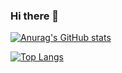 ### Hi there 👋

[![Anurag's GitHub stats](https://github-readme-stats.vercel.app/api?username=kendicey)](https://github.com/anuraghazra/github-readme-stats)

[![Top Langs](https://github-readme-stats.vercel.app/api/top-langs/?username=kendicey&hide_progress=true)](https://github.com/anuraghazra/github-readme-stats)
